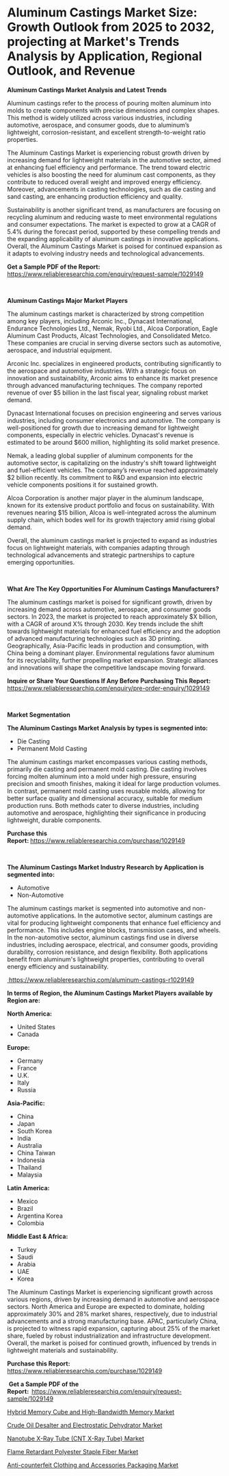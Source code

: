 <p><h1>Aluminum Castings Market Size: Growth Outlook from 2025 to 2032, projecting at Market's Trends Analysis by Application, Regional Outlook, and Revenue</h1></p><p><strong>Aluminum Castings Market Analysis and Latest Trends</strong></p>
<p><p>Aluminum castings refer to the process of pouring molten aluminum into molds to create components with precise dimensions and complex shapes. This method is widely utilized across various industries, including automotive, aerospace, and consumer goods, due to aluminum’s lightweight, corrosion-resistant, and excellent strength-to-weight ratio properties.</p><p>The Aluminum Castings Market is experiencing robust growth driven by increasing demand for lightweight materials in the automotive sector, aimed at enhancing fuel efficiency and performance. The trend toward electric vehicles is also boosting the need for aluminum cast components, as they contribute to reduced overall weight and improved energy efficiency. Moreover, advancements in casting technologies, such as die casting and sand casting, are enhancing production efficiency and quality.</p><p>Sustainability is another significant trend, as manufacturers are focusing on recycling aluminum and reducing waste to meet environmental regulations and consumer expectations. The market is expected to grow at a CAGR of 5.4% during the forecast period, supported by these compelling trends and the expanding applicability of aluminum castings in innovative applications. Overall, the Aluminum Castings Market is poised for continued expansion as it adapts to evolving industry needs and technological advancements.</p></p>
<p><strong>Get a Sample PDF of the Report:&nbsp;</strong> <a href="https://www.reliableresearchiq.com/enquiry/request-sample/1029149?utm_campaign=1087&utm_medium=2&utm_source=Github&utm_content=ia&utm_term=21032025&utm_id=aluminum-castings">https://www.reliableresearchiq.com/enquiry/request-sample/1029149</a></p>
<p>&nbsp;</p>
<p><strong>Aluminum Castings Major Market Players</strong></p>
<p><p>The aluminum castings market is characterized by strong competition among key players, including Arconic Inc., Dynacast International, Endurance Technologies Ltd., Nemak, Ryobi Ltd., Alcoa Corporation, Eagle Aluminum Cast Products, Alcast Technologies, and Consolidated Metco. These companies are crucial in serving diverse sectors such as automotive, aerospace, and industrial equipment.</p><p>Arconic Inc. specializes in engineered products, contributing significantly to the aerospace and automotive industries. With a strategic focus on innovation and sustainability, Arconic aims to enhance its market presence through advanced manufacturing techniques. The company reported revenue of over $5 billion in the last fiscal year, signaling robust market demand.</p><p>Dynacast International focuses on precision engineering and serves various industries, including consumer electronics and automotive. The company is well-positioned for growth due to increasing demand for lightweight components, especially in electric vehicles. Dynacast's revenue is estimated to be around $600 million, highlighting its solid market presence.</p><p>Nemak, a leading global supplier of aluminum components for the automotive sector, is capitalizing on the industry's shift toward lightweight and fuel-efficient vehicles. The company’s revenue reached approximately $2 billion recently. Its commitment to R&D and expansion into electric vehicle components positions it for sustained growth.</p><p>Alcoa Corporation is another major player in the aluminum landscape, known for its extensive product portfolio and focus on sustainability. With revenues nearing $15 billion, Alcoa is well-integrated across the aluminum supply chain, which bodes well for its growth trajectory amid rising global demand.</p><p>Overall, the aluminum castings market is projected to expand as industries focus on lightweight materials, with companies adapting through technological advancements and strategic partnerships to capture emerging opportunities.</p></p>
<p>&nbsp;</p>
<p><strong>What Are The Key Opportunities For Aluminum Castings Manufacturers?</strong></p>
<p><p>The aluminum castings market is poised for significant growth, driven by increasing demand across automotive, aerospace, and consumer goods sectors. In 2023, the market is projected to reach approximately $X billion, with a CAGR of around X% through 2030. Key trends include the shift towards lightweight materials for enhanced fuel efficiency and the adoption of advanced manufacturing technologies such as 3D printing. Geographically, Asia-Pacific leads in production and consumption, with China being a dominant player. Environmental regulations favor aluminum for its recyclability, further propelling market expansion. Strategic alliances and innovations will shape the competitive landscape moving forward.</p></p>
<p><strong>Inquire or Share Your Questions If Any Before Purchasing This Report:</strong> <a href="https://www.reliableresearchiq.com/enquiry/pre-order-enquiry/1029149?utm_campaign=1087&utm_medium=2&utm_source=Github&utm_content=ia&utm_term=21032025&utm_id=aluminum-castings">https://www.reliableresearchiq.com/enquiry/pre-order-enquiry/1029149</a></p>
<p>&nbsp;</p>
<p><strong>Market Segmentation</strong></p>
<p><strong>The Aluminum Castings Market Analysis by types is segmented into:</strong></p>
<p><ul><li>Die Casting</li><li>Permanent Mold Casting</li></ul></p>
<p><p>The aluminum castings market encompasses various casting methods, primarily die casting and permanent mold casting. Die casting involves forcing molten aluminum into a mold under high pressure, ensuring precision and smooth finishes, making it ideal for large production volumes. In contrast, permanent mold casting uses reusable molds, allowing for better surface quality and dimensional accuracy, suitable for medium production runs. Both methods cater to diverse industries, including automotive and aerospace, highlighting their significance in producing lightweight, durable components.</p></p>
<p><strong>Purchase this Report:&nbsp;</strong><a href="https://www.reliableresearchiq.com/purchase/1029149?utm_campaign=1087&utm_medium=2&utm_source=Github&utm_content=ia&utm_term=21032025&utm_id=aluminum-castings">https://www.reliableresearchiq.com/purchase/1029149</a></p>
<p>&nbsp;</p>
<p><strong>The Aluminum Castings Market Industry Research by Application is segmented into:</strong></p>
<p><ul><li>Automotive</li><li>Non-Automotive</li></ul></p>
<p><p>The aluminum castings market is segmented into automotive and non-automotive applications. In the automotive sector, aluminum castings are vital for producing lightweight components that enhance fuel efficiency and performance. This includes engine blocks, transmission cases, and wheels. In the non-automotive sector, aluminum castings find use in diverse industries, including aerospace, electrical, and consumer goods, providing durability, corrosion resistance, and design flexibility. Both applications benefit from aluminum's lightweight properties, contributing to overall energy efficiency and sustainability.</p></p>
<p><a href="https://www.reliableresearchiq.com/aluminum-castings-r1029149?utm_campaign=1087&utm_medium=2&utm_source=Github&utm_content=ia&utm_term=21032025&utm_id=aluminum-castings">&nbsp;https://www.reliableresearchiq.com/aluminum-castings-r1029149</a></p>
<p><strong>In terms of Region, the Aluminum Castings Market Players available by Region are:</strong></p>
<p>
    <p> <strong> North America: </strong>
        <ul>
            <li>United States</li>
            <li>Canada</li>
        </ul>
        </p> 
    <p> <strong> Europe: </strong>
        <ul>
            <li>Germany</li>
            <li>France</li>
            <li>U.K.</li>
            <li>Italy</li>
            <li>Russia</li>
        </ul>
        </p> 
    <p> <strong> Asia-Pacific: </strong>
        <ul>
            <li>China</li>
            <li>Japan</li>
            <li>South Korea</li>
            <li>India</li>
            <li>Australia</li>
            <li>China Taiwan</li>
            <li>Indonesia</li>
            <li>Thailand</li>
            <li>Malaysia</li>
        </ul>
        </p> 
    <p> <strong> Latin America: </strong>
        <ul>
            <li>Mexico</li>
            <li>Brazil</li>
            <li>Argentina Korea</li>
            <li>Colombia</li>
        </ul>
        </p> 
    <p> <strong> Middle East & Africa: </strong>
        <ul>
            <li>Turkey</li>
            <li>Saudi</li>
            <li>Arabia</li>
            <li>UAE</li>
            <li>Korea</li>
        </ul>
    </p>
    </p>
<p><p>The Aluminum Castings Market is experiencing significant growth across various regions, driven by increasing demand in automotive and aerospace sectors. North America and Europe are expected to dominate, holding approximately 30% and 28% market shares, respectively, due to industrial advancements and a strong manufacturing base. APAC, particularly China, is projected to witness rapid expansion, capturing about 25% of the market share, fueled by robust industrialization and infrastructure development. Overall, the market is poised for continued growth, influenced by trends in lightweight materials and sustainability.</p></p>
<p><strong>Purchase this Report: </strong><a href="https://www.reliableresearchiq.com/purchase/1029149?utm_campaign=1087&utm_medium=2&utm_source=Github&utm_content=ia&utm_term=21032025&utm_id=aluminum-castings">https://www.reliableresearchiq.com/purchase/1029149</a></p>
<p>&nbsp;<strong>Get a Sample PDF of the Report:&nbsp;&nbsp;</strong><a href="https://www.reliableresearchiq.com/enquiry/request-sample/1029149?utm_campaign=1087&utm_medium=2&utm_source=Github&utm_content=ia&utm_term=21032025&utm_id=aluminum-castings">https://www.reliableresearchiq.com/enquiry/request-sample/1029149</a></p>
<p><strong></strong></p>
<p><p><a href="https://github.com/romeoacuffap/Market-Research-Report-List-1/blob/main/hybrid-memory-cube-and-high-bandwidth-memory-market.md?utm_campaign=1087&utm_medium=2&utm_source=Github&utm_content=ia&utm_term=21032025&utm_id=aluminum-castings">Hybrid Memory Cube and High-Bandwidth Memory Market</a></p><p><a href="https://github.com/borsiflorsfa/Market-Research-Report-List-1/blob/main/crude-oil-desalter-and-electrostatic-dehydrator-market.md?utm_campaign=1087&utm_medium=2&utm_source=Github&utm_content=ia&utm_term=21032025&utm_id=aluminum-castings">Crude Oil Desalter and Electrostatic Dehydrator Market</a></p><p><a href="https://github.com/goreabeeran/Market-Research-Report-List-1/blob/main/nanotube-x-ray-tube-cnt-x-ray-tube-market.md?utm_campaign=1087&utm_medium=2&utm_source=Github&utm_content=ia&utm_term=21032025&utm_id=aluminum-castings">Nanotube X-Ray Tube (CNT X-Ray Tube) Market</a></p><p><a href="https://github.com/prumrupear/Market-Research-Report-List-1/blob/main/flame-retardant-polyester-staple-fiber-market.md?utm_campaign=1087&utm_medium=2&utm_source=Github&utm_content=ia&utm_term=21032025&utm_id=aluminum-castings">Flame Retardant Polyester Staple Fiber Market</a></p><p><a href="https://github.com/kelttnandan9/Market-Research-Report-List-1/blob/main/anti-counterfeit-clothing-and-accessories-packaging-market.md?utm_campaign=1087&utm_medium=2&utm_source=Github&utm_content=ia&utm_term=21032025&utm_id=aluminum-castings">Anti-counterfeit Clothing and Accessories Packaging Market</a></p></p>